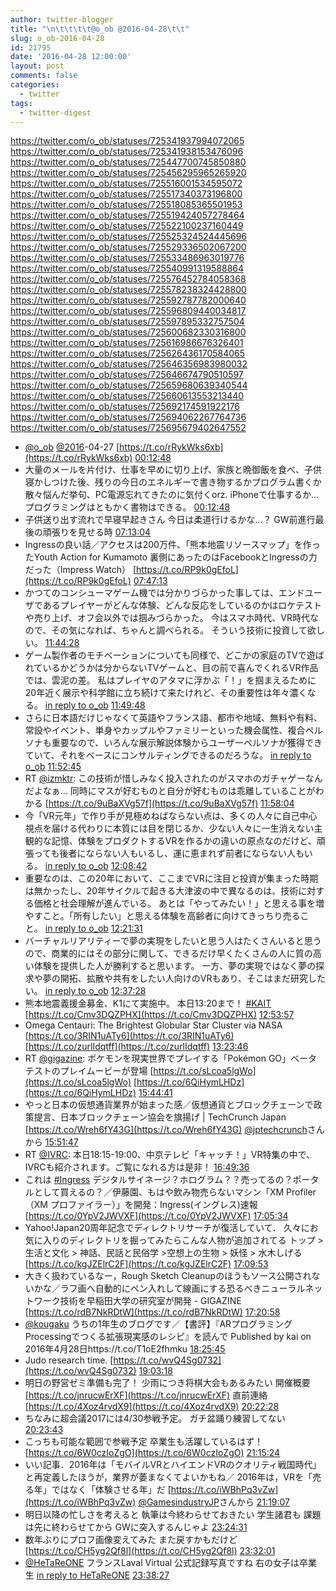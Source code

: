 ```yaml
---
author: twitter-blogger
title: "\n\t\t\t\t@o_ob @2016-04-28\t\t"
slug: o_ob-2016-04-28
id: 21795
date: '2016-04-28 12:00:00'
layout: post
comments: false
categories:
  - twitter
tags:
  - twitter-digest
---
```


https://twitter.com/o_ob/statuses/725341937994072065 https://twitter.com/o_ob/statuses/725341938153476096 https://twitter.com/o_ob/statuses/725447700745850880 https://twitter.com/o_ob/statuses/725456295965265920 https://twitter.com/o_ob/statuses/725516001534595072 https://twitter.com/o_ob/statuses/725517340373196800 https://twitter.com/o_ob/statuses/725518085365501953 https://twitter.com/o_ob/statuses/725519424057278464 https://twitter.com/o_ob/statuses/725522100237160449 https://twitter.com/o_ob/statuses/725525324524445696 https://twitter.com/o_ob/statuses/725529336502067200 https://twitter.com/o_ob/statuses/725533486963019776 https://twitter.com/o_ob/statuses/725540991319588864 https://twitter.com/o_ob/statuses/725576452784058368 https://twitter.com/o_ob/statuses/725578238324428800 https://twitter.com/o_ob/statuses/725592787782000640 https://twitter.com/o_ob/statuses/725596809440034817 https://twitter.com/o_ob/statuses/725597895332757504 https://twitter.com/o_ob/statuses/725600682330316800 https://twitter.com/o_ob/statuses/725616986676326401 https://twitter.com/o_ob/statuses/725626436170584065 https://twitter.com/o_ob/statuses/725646356983980032 https://twitter.com/o_ob/statuses/725646674790510597 https://twitter.com/o_ob/statuses/725659680639340544 https://twitter.com/o_ob/statuses/725660613553213440 https://twitter.com/o_ob/statuses/725692174591922176 https://twitter.com/o_ob/statuses/725694062267764736 https://twitter.com/o_ob/statuses/725695679402647552  

*   [@o_ob](https://twitter.com/o_ob) [@2016](https://twitter.com/2016)-04-27 [https://t.co/rRykWks6xb](https://t.co/rRykWks6xb) [00:12:48](https://twitter.com/o_ob/statuses/725341937994072065)
*   大量のメールを片付け、仕事を早めに切り上げ、家族と晩御飯を食べ、子供寝かしつけた後、残りの今日のエネルギーで書き物するかプログラム書くか散々悩んだ挙句、PC電源忘れてきたのに気付くorz. iPhoneで仕事するか...プログラミングはともかく書物はできる。 [00:12:48](https://twitter.com/o_ob/statuses/725341938153476096)
*   子供送り出す流れで早寝早起きさん 今日は柔道行けるかな...？ GW前進行最後の頑張りを見せる時 [07:13:04](https://twitter.com/o_ob/statuses/725447700745850880)
*   Ingressの良い話／アクセスは200万件、「熊本地震リソースマップ」を作ったYouth Action for Kumamoto 裏側にあったのはFacebookとIngressの力だった（Impress Watch） [https://t.co/RP9k0gEfoL](https://t.co/RP9k0gEfoL) [07:47:13](https://twitter.com/o_ob/statuses/725456295965265920)
*   かつてのコンシューマゲーム機では分かりづらかった事しては、エンドユーザであるプレイヤーがどんな体験、どんな反応をしているのかはロケテストや売り上げ、オフ会以外では掴みづらかった。 今はスマホ時代、VR時代なので、その気になれば、ちゃんと調べられる。 そういう技術に投資して欲しい。 [11:44:28](https://twitter.com/o_ob/statuses/725516001534595072)
*   ゲーム製作者のモチベーションについても同様で、どこかの家庭のTVで遊ばれているかどうかは分からないTVゲームと、目の前で喜んでくれるVR作品では、雲泥の差。 私はプレイヤのアタマに浮かぶ「！」を掴まえるために20年近く展示や科学館に立ち続けて来たけれど、その重要性は年々濃くなる。 [in reply to o_ob](https://twitter.com/o_ob/statuses/725516001534595072) [11:49:48](https://twitter.com/o_ob/statuses/725517340373196800)
*   さらに日本語だけじゃなくて英語やフランス語、都市や地域、無料や有料、常設やイベント、単身やカップルやファミリーといった機会属性、複合ペルソナも重要なので、いろんな展示解説体験からユーザーペルソナが獲得できていて、それをベースにコンサルティングできるのだろうな。 [in reply to o_ob](https://twitter.com/o_ob/statuses/725517340373196800) [11:52:45](https://twitter.com/o_ob/statuses/725518085365501953)
*   RT [@izmktr](https://twitter.com/izmktr): この技術が惜しみなく投入されたのがスマホのガチャゲーなんだよなぁ… 同時にマスが好むものと自分が好むものは乖離していることがわかる [https://t.co/9uBaXVg57f](https://t.co/9uBaXVg57f) [11:58:04](https://twitter.com/o_ob/statuses/725519424057278464)
*   今「VR元年」で作り手が見極めねばならない点は、多くの人々に自己中心視点を届ける代わりに本質には目を閉じるか、少ない人々に一生消えない主観的な記憶、体験をプロダクトするVRを作るかの違いの原点なのだけど、頑張っても後者にならない人もいるし、運に恵まれず前者にならない人もいる。 [in reply to o_ob](https://twitter.com/o_ob/statuses/725518085365501953) [12:08:42](https://twitter.com/o_ob/statuses/725522100237160449)
*   重要なのは、この20年において、ここまでVRに注目と投資が集まった時期は無かったし、20年サイクルで起きる大津波の中で異なるのは、技術に対する価格と社会理解が進んでいる。 あとは「やってみたい！」と思える事を増やすこと。「所有したい」と思える体験を高齢者に向けてきっちり売ること。 [in reply to o_ob](https://twitter.com/o_ob/statuses/725522100237160449) [12:21:31](https://twitter.com/o_ob/statuses/725525324524445696)
*   バーチャルリアリティーで夢の実現をしたいと思う人はたくさんいると思うので、商業的にはその部分に関して、できるだけ早くたくさんの人に質の高い体験を提供した人が勝利すると思います。 一方、夢の実現ではなく夢の探求や夢の開拓、拡散や共有をしたい人向けのVRもあり、そこはまだ研究したい。 [in reply to o_ob](https://twitter.com/o_ob/statuses/725525324524445696) [12:37:28](https://twitter.com/o_ob/statuses/725529336502067200)
*   熊本地震義援金募金、K1にて実施中。 本日13:20まで！ [#KAIT](https://twitter.com/search?q=%23KAIT&src=hash) [https://t.co/Cmv3DQZPHX](https://t.co/Cmv3DQZPHX) [12:53:57](https://twitter.com/o_ob/statuses/725533486963019776)
*   Omega Centauri: The Brightest Globular Star Cluster via NASA [https://t.co/3RIN1uATy6](https://t.co/3RIN1uATy6) [https://t.co/zurlIdqtff](https://t.co/zurlIdqtff) [13:23:46](https://twitter.com/o_ob/statuses/725540991319588864)
*   RT [@gigazine](https://twitter.com/gigazine): ポケモンを現実世界でプレイする「Pokémon GO」ベータテストのプレイムービーが登場 [https://t.co/sLcoa5lgWo](https://t.co/sLcoa5lgWo) [https://t.co/6QiHymLHDz](https://t.co/6QiHymLHDz) [15:44:41](https://twitter.com/o_ob/statuses/725576452784058368)
*   やっと日本の仮想通貨業界が始まった感／仮想通貨とブロックチェーンで政策提言、日本ブロックチェーン協会を旗揚げ | TechCrunch Japan [https://t.co/Wreh6fY43G](https://t.co/Wreh6fY43G) [@jptechcrunch](https://twitter.com/jptechcrunch)さんから [15:51:47](https://twitter.com/o_ob/statuses/725578238324428800)
*   RT [@IVRC](https://twitter.com/IVRC): 本日18:15-19:00、中京テレビ「キャッチ！」VR特集の中で、IVRCも紹介されます。ご覧になれる方は是非！ [16:49:36](https://twitter.com/o_ob/statuses/725592787782000640)
*   これは [#Ingress](https://twitter.com/search?q=%23Ingress&src=hash) デジタルサイネージ？ホログラム？？売ってるの？ポータルとして買えるの？／伊藤園、もはや飲み物売らないマシン「XM Profiler（XM プロファイラー）」を開発：Ingress(イングレス)速報 [https://t.co/0YpV2JWVXF](https://t.co/0YpV2JWVXF) [17:05:34](https://twitter.com/o_ob/statuses/725596809440034817)
*   Yahoo!Japan20周年記念でディレクトリサーチが復活していて． 久々にお気に入りのディレクトリを掘ってみたらこんな人物が追加されてる トップ > 生活と文化 > 神話、民話と民俗学 >空想上の生物 > 妖怪 > 水木しげる [https://t.co/kgJZElrC2F](https://t.co/kgJZElrC2F) [17:09:53](https://twitter.com/o_ob/statuses/725597895332757504)
*   大きく扱わているなー，Rough Sketch Cleanupのほうもソース公開されないかな／ラフ画へ自動的にペン入れして線画にする恐るべきニューラルネットワーク技術を早稲田大学の研究室が開発 - GIGAZINE [https://t.co/rdB7NkRDtW](https://t.co/rdB7NkRDtW) [17:20:58](https://twitter.com/o_ob/statuses/725600682330316800)
*   [@kougaku](https://twitter.com/kougaku) うちの1年生のブログです／【書評】『ARプログラミング Processingでつくる拡張現実感のレシピ』を読んで Published by kai on 2016年4月28日https://t.co/T1oE2fhmku [18:25:45](https://twitter.com/o_ob/statuses/725616986676326401)
*   Judo research time. [https://t.co/wvQ4Sg0732](https://t.co/wvQ4Sg0732) [19:03:18](https://twitter.com/o_ob/statuses/725626436170584065)
*   明日の野営ゼミ準備も完了！ 少雨につき将棋大会もあるみたい 開催概要 [https://t.co/jnrucwErXF](https://t.co/jnrucwErXF) 直前連絡 [https://t.co/4Xoz4rvdX9](https://t.co/4Xoz4rvdX9) [20:22:28](https://twitter.com/o_ob/statuses/725646356983980032)
*   ちなみに超会議2017には4/30参戦予定。 ガチ盆踊り練習してない [20:23:43](https://twitter.com/o_ob/statuses/725646674790510597)
*   こっちも可能な範囲で参戦予定 卒業生も活躍しているはず！ [https://t.co/6W0czIoZgO](https://t.co/6W0czIoZgO) [21:15:24](https://twitter.com/o_ob/statuses/725659680639340544)
*   いい記事．2016年は「モバイルVRとハイエンドVRのクオリティ戦国時代」と再定義したほうが，業界が萎まなくてよいかもね／ 2016年は，VRを「売る年」ではなく「体験させる年」だ [https://t.co/iWBhPq3vZw](https://t.co/iWBhPq3vZw) [@GamesindustryJP](https://twitter.com/GamesindustryJP)さんから [21:19:07](https://twitter.com/o_ob/statuses/725660613553213440)
*   明日以降の忙しさを考えると 執筆は今終わらせておきたい 学生諸君も 課題は先に終わらせてから GWに突入するんじゃよ [23:24:31](https://twitter.com/o_ob/statuses/725692174591922176)
*   数年ぶりにプロフ画像変えてみた また戻すかもだけど [https://t.co/CH5yg2Qf8l](https://t.co/CH5yg2Qf8l) [23:32:01](https://twitter.com/o_ob/statuses/725694062267764736)
*   [@HeTaReONE](https://twitter.com/HeTaReONE) フランスLaval Virtual 公式記録写真ですね 右の女子は卒業生 [in reply to HeTaReONE](https://twitter.com/HeTaReONE/statuses/725695022243311616) [23:38:27](https://twitter.com/o_ob/statuses/725695679402647552)